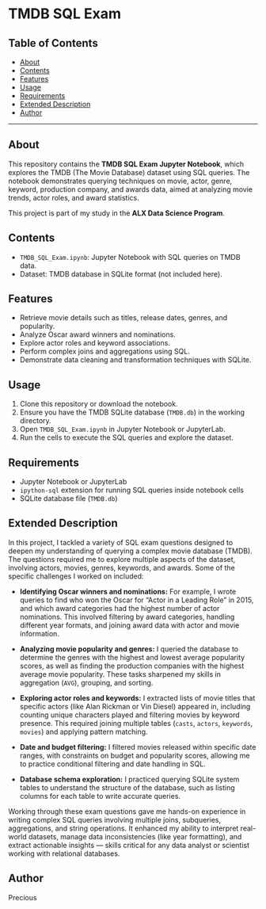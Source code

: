 # TMDB SQL Exam

## Table of Contents

- [About](#about)  
- [Contents](#contents)  
- [Features](#features)  
- [Usage](#usage)  
- [Requirements](#requirements)  
- [Extended Description](#extended-description)  
- [Author](#author)  

---

## About

This repository contains the **TMDB SQL Exam Jupyter Notebook**, which explores the TMDB (The Movie Database) dataset using SQL queries. The notebook demonstrates querying techniques on movie, actor, genre, keyword, production company, and awards data, aimed at analyzing movie trends, actor roles, and award statistics.

This project is part of my study in the **ALX Data Science Program**.

## Contents

- `TMDB_SQL_Exam.ipynb`: Jupyter Notebook with SQL queries on TMDB data.  
- Dataset: TMDB database in SQLite format (not included here).

## Features

- Retrieve movie details such as titles, release dates, genres, and popularity.
- Analyze Oscar award winners and nominations.
- Explore actor roles and keyword associations.
- Perform complex joins and aggregations using SQL.
- Demonstrate data cleaning and transformation techniques with SQLite.

## Usage

1. Clone this repository or download the notebook.  
2. Ensure you have the TMDB SQLite database (`TMDB.db`) in the working directory.  
3. Open `TMDB_SQL_Exam.ipynb` in Jupyter Notebook or JupyterLab.  
4. Run the cells to execute the SQL queries and explore the dataset.

## Requirements

- Jupyter Notebook or JupyterLab  
- `ipython-sql` extension for running SQL queries inside notebook cells  
- SQLite database file (`TMDB.db`)

## Extended Description

In this project, I tackled a variety of SQL exam questions designed to deepen my understanding of querying a complex movie database (TMDB). The questions required me to explore multiple aspects of the dataset, involving actors, movies, genres, keywords, and awards. Some of the specific challenges I worked on included:

- **Identifying Oscar winners and nominations:** For example, I wrote queries to find who won the Oscar for “Actor in a Leading Role” in 2015, and which award categories had the highest number of actor nominations. This involved filtering by award categories, handling different year formats, and joining award data with actor and movie information.

- **Analyzing movie popularity and genres:** I queried the database to determine the genres with the highest and lowest average popularity scores, as well as finding the production companies with the highest average movie popularity. These tasks sharpened my skills in aggregation (`AVG`), grouping, and sorting.

- **Exploring actor roles and keywords:** I extracted lists of movie titles that specific actors (like Alan Rickman or Vin Diesel) appeared in, including counting unique characters played and filtering movies by keyword presence. This required joining multiple tables (`casts`, `actors`, `keywords`, `movies`) and applying pattern matching.

- **Date and budget filtering:** I filtered movies released within specific date ranges, with constraints on budget and popularity scores, allowing me to practice conditional filtering and date handling in SQL.

- **Database schema exploration:** I practiced querying SQLite system tables to understand the structure of the database, such as listing columns for each table to write accurate queries.

Working through these exam questions gave me hands-on experience in writing complex SQL queries involving multiple joins, subqueries, aggregations, and string operations. It enhanced my ability to interpret real-world datasets, manage data inconsistencies (like year formatting), and extract actionable insights — skills critical for any data analyst or scientist working with relational databases.

## Author
Precious

